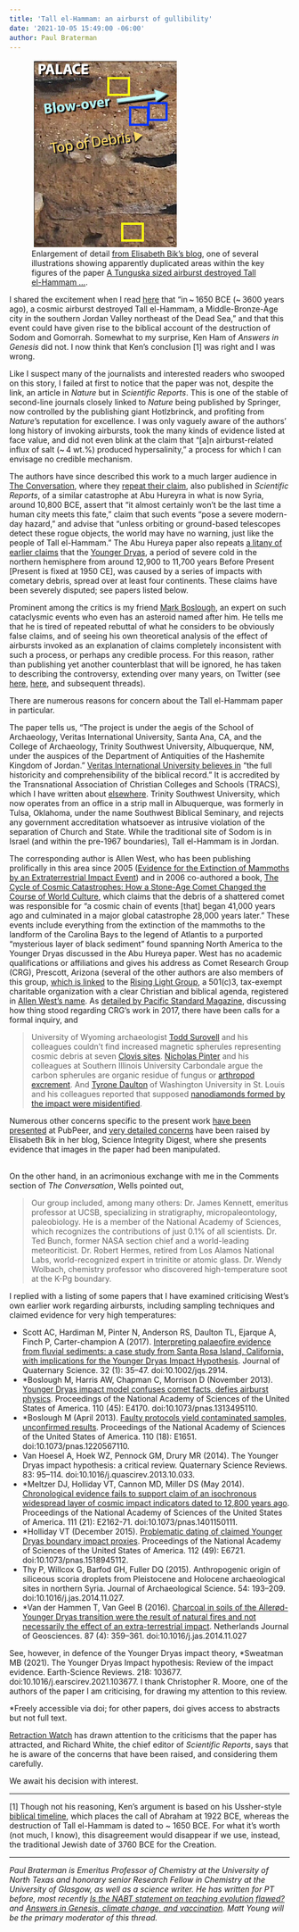 ```yaml
---
title: 'Tall el-Hammam: an airburst of gullibility'
date: '2021-10-05 15:49:00 -06:00'
author: Paul Braterman
---
```


<figure>
<img src="/uploads/2021/Braterman_figure-3-Detail-2.jpg" alt="Detail of photograph"/>

<figcaption>Enlargement of detail <a href="https://scienceintegritydigest.com/2021/10/01/blast-in-the-past-image-concerns-in-paper-about-comet-that-might-have-destroyed-tall-el-hammam/">from Elisabeth Bik’s blog</a>, one of several illustrations showing apparently duplicated areas within the key figures of the paper <a href="https://www.nature.com/articles/s41598-021-97778-3">A Tunguska sized airburst destroyed Tall el-Hammam …</a>. </figcaption>
</figure>

I shared the excitement when I read [here](https://www.nature.com/articles/s41598-021-97778-3) that “in ~ 1650 BCE (~ 3600 years ago), a cosmic airburst destroyed Tall el-Hammam, a Middle-Bronze-Age city in the southern Jordan Valley northeast of the Dead Sea,” and that this event could have given rise to the biblical account of the destruction of Sodom and Gomorrah. Somewhat to my surprise, Ken Ham of <i>Answers in Genesis</i> did not. I now think that Ken’s conclusion [1] was right and I was wrong.<br/>

Like I suspect many of the journalists and interested readers who swooped on this story, I failed at first to notice that the paper was not, despite the link, an article in <i>Nature</i> but in <i>Scientific Reports</i>. This is one of the stable of second-line journals closely linked to <i>Nature</i> being published by Springer, now controlled by the publishing giant Hotlzbrinck, and profiting from <i>Nature</i>’s reputation for excellence. I was only vaguely aware of the authors’ long history of invoking airbursts, took the many kinds of evidence listed at face value, and did not even blink at the claim that “[a]n airburst-related influx of salt (~ 4 wt.%) produced hypersalinity,” a process for which I can envisage no credible mechanism.

<!--more-->

The authors have since described this work to a much larger audience in [The Conversation](https://theconversation.com/a-giant-space-rock-demolished-an-ancient-middle-eastern-city-and-everyone-in-it-possibly-inspiring-the-biblical-story-of-sodom-167678), where they [repeat their claim](https://www.nature.com/articles/s41598-020-60867-w), also published in <i>Scientific Reports</i>, of a similar catastrophe at Abu Hureyra in what is now Syria, around 10,800 BCE, assert that “it almost certainly won’t be the last time a human city meets this fate,” claim that such events “pose a severe modern-day hazard,” and advise that “unless orbiting or ground-based telescopes detect these rogue objects, the world may have no warning, just like the people of Tall el-Hammam.” The Abu Hureya paper also repeats [a litany of earlier claims](https://en.wikipedia.org/wiki/Younger_Dryas_impact_hypothesis) that the [Younger Dryas](https://en.wikipedia.org/wiki/Younger_Dryas), a period of severe cold in the northern hemisphere from around 12,900 to 11,700  years Before Present [Present is fixed at 1950 CE], was caused by a  series of impacts with cometary debris, spread over at least four continents. These claims have been severely disputed; see papers listed below.<br/>

Prominent among the critics is my friend [Mark Boslough](https://en.wikipedia.org/wiki/Mark_Boslough), an expert on such cataclysmic events who even has an asteroid named after him. He tells me that he is tired of repeated rebuttal of what he considers to be obviously false claims, and of seeing his own theoretical analysis of the effect of airbursts invoked as an explanation of claims completely inconsistent with such a process, or perhaps any credible process. For this reason, rather than publishing yet another counterblast that will be ignored, he has taken to describing the controversy, extending over many years, on Twitter (see [here](https://twitter.com/MarkBoslough/status/1440097126856282113), [here](https://twitter.com/MarkBoslough/status/1440378973309968391), and subsequent threads).<br/>

There are numerous reasons for concern about the Tall el-Hammam paper in particular.<br/>

The paper tells us, “The project is under the aegis of the School of Archaeology, Veritas International University, Santa Ana, CA, and the College of Archaeology, Trinity Southwest University, Albuquerque, NM, under the auspices of the Department of Antiquities of the Hashemite Kingdom of Jordan.” [Veritas International University believes in](https://viu.ves.edu/doctrinal-statement/) “the full historicity and comprehensibility of the biblical record.” It is accredited by the Transnational Association of Christian Colleges and Schools (TRACS), which I have written about [elsewhere](http://www.3quarksdaily.com/3quarksdaily/2013/11/credit-where-none-is-due-creationist-colleges-and-courses-i-am-browsing-school-science-textbooks-pub.html). Trinity Southwest University, which now operates from an office in a strip mall in Albuquerque, was formerly in Tulsa, Oklahoma, under the name Southwest Biblical Seminary, and rejects any government accreditation whatsoever as intrusive violation of the separation of Church and State. While the traditional site of Sodom is in Israel (and within the pre-1967 boundaries), Tall el-Hammam is in Jordan.<br/>

The corresponding author is Allen West, who has been publishing prolifically in this area since 2005 ([Evidence for the Extinction of Mammoths by an Extraterrestrial Impact Event](https://escholarship.org/uc/item/6434d1px)) and in 2006 co-authored a book, [The Cycle of Cosmic Catastrophes: How a Stone-Age Comet Changed the Course of World Culture](https://books.google.co.uk/books?hl=en&lr=&id=d1ooDwAAQBAJ&oi=fnd&pg=PT14&dq=%22Allen+West%22&ots=9QLiSjyrE3&sig=6pEWeeRLpuPRJeGozdWInxrMUsw#v=onepage&q=%22Allen%20West%22&f=false), which claims  that the debris of a shattered comet was responsible for  “a cosmic chain of events [that] began 41,000 years ago and culminated in a major global  catastrophe  28,000 years later.” These events include everything from the extinction of the mammoths to the landform of the Carolina Bays to the legend of Atlantis to a purported “mysterious layer of black sediment” found spanning North America to the Younger Dryas discussed in the Abu Hureya paper.  West has no academic qualifications or affiliations and gives his address as Comet Research Group (CRG), Prescott, Arizona (several of the other authors are also members of this group, [which is linked](https://scienceintegritydigest.com/2021/10/01/blast-in-the-past-image-concerns-in-paper-about-comet-that-might-have-destroyed-tall-el-hammam/) to the [Rising Light Group](https://www.authortalk.audio/), a 501(c)3, tax-exempt charitable organization with a clear Christian and biblical agenda, registered in [Allen West’s name](https://www.authortalk.audio/501-c3.html). As [detailed by Pacific Standard Magazine](https://psmag.com/environment/comet-claim-comes-crashing-to-earth-31180), discussing how thing stood regarding CRG’s work in 2017, there have been calls for a formal inquiry, and 

<blockquote> University of Wyoming archaeologist <a href="http://uwacadweb.uwyo.edu/SUROVELL/">Todd Surovell</a> and his colleagues couldn’t find increased magnetic spherules representing cosmic debris at seven <a href="http://www.pnas.org/content/106/43/18155.abstract?sid=49d79c32-625b-4cdd-bbb2-3ff3254f8a46">Clovis sites</a>. <a href="http://www.geology.siu.edu/people/pinter/index.html">Nicholas Pinter</a> and his colleagues at Southern Illinois University Carbondale argue the carbon spherules are organic residue of fungus or <a href="http://www.agu.org/pubs/crossref/2010/2010GL043345.shtml">arthropod excrement</a>. And <a href="http://physics.wustl.edu/people/daulton_tyrone-l">Tyrone Daulton</a> of Washington University in St. Louis and his colleagues reported that supposed <a href="http://www.pnas.org/content/107/37/16043">nanodiamonds formed by the impact were misidentified</a>.</blockquote>
Numerous other concerns specific to the present work <a href="https://pubpeer.com/publications/37B87CAC48DE4BC98AD40E00330143">have been presented</a> at PubPeer, and <a href="https://scienceintegritydigest.com/2021/10/01/blast-in-the-past-image-concerns-in-paper-about-comet-that-might-have-destroyed-tall-el-hammam/">very detailed concerns</a> have been raised by Elisabeth Bik in her blog, Science Integrity Digest, where she presents evidence that images in the paper had been manipulated.<br/><br/>

On the other hand, in an acrimonious exchange with me in the Comments section of <i>The Conversation</i>, Wells pointed out,
<blockquote>Our group included, among many others: Dr. James Kennett, emeritus professor at UCSB, specializing in stratigraphy, micropaleontology, paleobiology. He is a member of the National Academy of Sciences, which recognizes the contributions of just 0.1% of all scientists. Dr. Ted Bunch, former NASA section chief and a world-leading meteoriticist. Dr. Robert Hermes, retired from Los Alamos National Labs, world-recognized expert in trinitite or atomic glass. Dr. Wendy Wolbach, chemistry professor who discovered high-temperature soot at the K-Pg boundary.</blockquote>
I replied with a listing of some papers that I have examined criticising West’s own earlier work regarding airbursts, including sampling techniques and claimed evidence for very high temperatures:<br/>

<ul><li>Scott AC, Hardiman M, Pinter N, Anderson RS, Daulton TL, Ejarque A, Finch P, Carter-champion A (2017). <a href="https://researchportal.port.ac.uk/portal/en/publications/interpreting-palaeofire-evidence-from-fluvial-sediments(f8638df6-4a41-4fa7-b26f-c337e91253b1).html"> Interpreting palaeofire evidence from fluvial sediments: a case study from Santa Rosa Island, California, with implications for the Younger Dryas Impact Hypothesis</a>. Journal of Quaternary Science. 32 (1): 35–47. doi:10.1002/jqs.2914.</li>
<li>*Boslough M, Harris AW, Chapman C, Morrison D (November 2013). <a href="https://www.ncbi.nlm.nih.gov/pmc/articles/PMC3831451">Younger Dryas impact model confuses comet facts, defies airburst physics</a>. Proceedings of the National Academy of Sciences of the United States of America. 110 (45): E4170. doi:10.1073/pnas.1313495110. </li>
<li>*Boslough M (April 2013). <a href="https://www.ncbi.nlm.nih.gov/pmc/articles/PMC3645552">Faulty protocols yield contaminated samples, unconfirmed results</a>. Proceedings of the National Academy of Sciences of the United States of America. 110 (18): E1651. doi:10.1073/pnas.1220567110. </li>
<li>Van Hoesel A, Hoek WZ, Pennock GM, Drury MR (2014). The Younger Dryas impact hypothesis: a critical review. Quaternary Science Reviews. 83: 95–114. doi:10.1016/j.quascirev.2013.10.033.</li>
<li>*Meltzer DJ, Holliday VT, Cannon MD, Miller DS (May 2014). <a href="https://www.ncbi.nlm.nih.gov/pmc/articles/PMC4040610">Chronological evidence fails to support claim of an isochronous widespread layer of cosmic impact indicators dated to 12,800 years ago</a>. Proceedings of the National Academy of Sciences of the United States of America. 111 (21): E2162-71. doi:10.1073/pnas.1401150111. </li>
<li>*Holliday VT (December 2015). <a href="https://www.ncbi.nlm.nih.gov/pmc/articles/PMC4679064">Problematic dating of claimed Younger Dryas boundary impact proxies</a>. Proceedings of the National Academy of Sciences of the United States of America. 112 (49): E6721. doi:10.1073/pnas.1518945112. </li>
<li>Thy P, Willcox G, Barfod GH, Fuller DQ (2015). Anthropogenic origin of siliceous scoria droplets from Pleistocene and Holocene archaeological sites in northern Syria. Journal of Archaeological Science. 54: 193–209. doi:10.1016/j.jas.2014.11.027. </li>
<li>*Van der Hammen T, Van Geel B (2016). <a href="https://doi.org/10.1017%2FS0016774600023416"> Charcoal in soils of the Allerød-Younger Dryas transition were the result of natural fires and not necessarily the effect of an extra-terrestrial impact</a>. Netherlands Journal of Geosciences. 87 (4): 359–361. doi:10.1016/j.jas.2014.11.027</li></ul>
See, however, in defence of the Younger Dryas impact theory, *Sweatman MB (2021). The Younger Dryas Impact hypothesis: Review of the impact evidence. Earth-Science Reviews. 218: 103677. doi:10.1016/j.earscirev.2021.103677. I thank Christopher R. Moore, one of the authors of the paper I am criticising, for drawing my attention to this review.<br/>
  
*Freely accessible via doi; for other papers, doi gives access to abstracts but not full text.

[Retraction Watch](https://retractionwatch.com/2021/10/01/criticism-engulfs-paper-claiming-an-asteroid-destroyed-biblical-sodom-and-gomorrah/#more-123196) has drawn attention to the criticisms that the paper has attracted, and Richard White, the chief editor of <i>Scientific Reports</i>, says that he is aware of the concerns that have been raised, and considering them carefully.<br/>

We await his decision with interest.

-----

[1] Though not his reasoning, Ken’s argument is based on his Ussher-style [biblical timeline](https://answersingenesis.org/bible-timeline/how-does-mans-history-fit-with-the-biblical-timeline/), which places the call of Abraham at 1922 BCE, whereas the destruction of Tall el-Hammam is dated to ~ 1650 BCE. For what it’s worth (not much, I know), this disagreement would disappear if we use, instead, the traditional Jewish date of 3760 BCE for the Creation.

-----

<i>Paul Braterman is Emeritus Professor of Chemistry at the University of North Texas and honorary senior Research Fellow in Chemistry at the University of Glasgow, as well as a science writer. He has written for PT before, most recently <a href="https://pandasthumb.org/archives/2020/12/Is-the-NABT-statement-flawed.html">Is the NABT statement on teaching evolution flawed?</a>  and <a href="https://pandasthumb.org/archives/2021/08/aig-climate-change-vaccination.html"> Answers in Genesis, climate change, and vaccination</a>.  Matt Young will be the primary moderator of this thread.</i>


